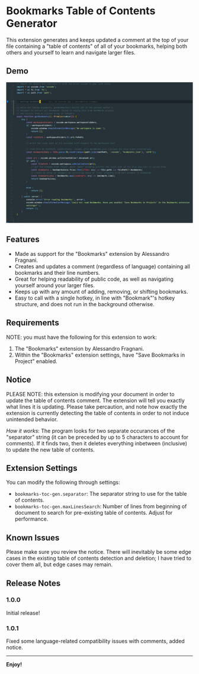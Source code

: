 # Bookmarks Table of Contents Generator

This extension generates and keeps updated a comment at the top of your file containing a "table of contents" of all of your bookmarks, helping both others and yourself to learn and navigate larger files.

## Demo


<p align="center">
  <img src="images/toc-gen_demo.gif" alt="animated" />
</p>


## Features

- Made as support for the "Bookmarks" extension by Alessandro Fragnani.
- Creates and updates a comment (regardless of language) containing all bookmarks and their line numbers.
- Great for helping readability of public code, as well as navigating yourself around your larger files.
- Keeps up with any amount of adding, removing, or shifting bookmarks.
- Easy to call with a single hotkey, in line with "Bookmark"'s hotkey structure, and does not run in the background otherwise.

## Requirements

NOTE: you must have the following for this extension to work:

1. The "Bookmarks" extension by Alessandro Fragnani.
2. Within the "Bookmarks" extension settings, have "Save Bookmarks in Project" enabled.

## Notice

PLEASE NOTE: this extension is modifying your document in order to update the table of contents comment. The extension will tell you exactly what lines it is updating. Please take percaution, and note how exactly the extension is currently detecting the table of contents in order to not induce unintended behavior.

*How it works*: The program looks for two separate occurances of the "separator" string (it can be preceded by up to 5 characters to account for comments). If it finds two, then it deletes everything inbetween (inclusive) to update the new table of contents.
## Extension Settings


You can modify the following through settings:

* `bookmarks-toc-gen.separator`: The separator string to use for the table of contents.
* `bookmarks-toc-gen.maxLinesSearch`: Number of lines from beginning of document to search for pre-existing table of contents. Adjust for performance.

## Known Issues

Please make sure you review the notice. There will inevitably be some edge cases in the existing table of contents detection and deletion; I have tried to cover them all, but edge cases may remain.

## Release Notes


### 1.0.0

Initial release!

### 1.0.1

Fixed some language-related compatibility issues with comments, added notice.

---

**Enjoy!**
